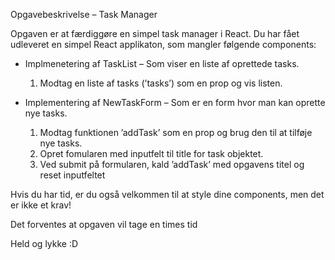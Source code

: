 Opgavebeskrivelse – Task Manager

Opgaven er at færdiggøre en simpel task manager i React. Du har fået udleveret en simpel React applikaton, som mangler følgende components: 

-	Implmenetering af TaskList – Som viser en liste af oprettede tasks.
    1.	Modtag en liste af tasks (’tasks’) som en prop og vis listen.


-	Implementering af NewTaskForm – Som er en form hvor man kan oprette nye tasks.
    1.	Modtag funktionen ’addTask’ som en prop og brug den til at tilføje nye tasks.
    2.	Opret fomularen med inputfelt til title for task objektet.
    3.	Ved submit på formularen, kald ’addTask’ med opgavens titel og reset inputfeltet

Hvis du har tid, er du også velkommen til at style dine components, men det er ikke et krav!

Det forventes at opgaven vil tage en times tid

Held og lykke :D
